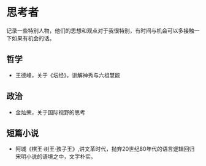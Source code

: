 # 思考者

记录一些特别人物，他们的思想和观点对于我很特别，有时间与机会可以多接触一下如果有机会的话。

## 哲学

- 王德峰，关于《坛经》，讲解神秀与六祖慧能

## 政治

- 金灿荣，关于国际视野的思考

## 短篇小说

- 阿城《棋王·树王·孩子王》,讲文革时代，抛弃20世纪80年代的语言逻辑回归宋明小说的语境之中，文字朴实。